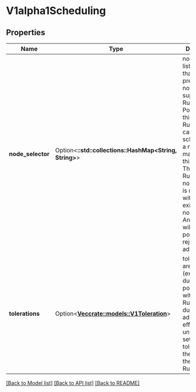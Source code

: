 # V1alpha1Scheduling

## Properties

Name | Type | Description | Notes
------------ | ------------- | ------------- | -------------
**node_selector** | Option<**::std::collections::HashMap<String, String>**> | nodeSelector lists labels that must be present on nodes that support this RuntimeClass. Pods using this RuntimeClass can only be scheduled to a node matched by this selector. The RuntimeClass nodeSelector is merged with a pod's existing nodeSelector. Any conflicts will cause the pod to be rejected in admission. | [optional]
**tolerations** | Option<[**Vec<crate::models::V1Toleration>**](v1.Toleration.md)> | tolerations are appended (excluding duplicates) to pods running with this RuntimeClass during admission, effectively unioning the set of nodes tolerated by the pod and the RuntimeClass. | [optional]

[[Back to Model list]](../README.md#documentation-for-models) [[Back to API list]](../README.md#documentation-for-api-endpoints) [[Back to README]](../README.md)


